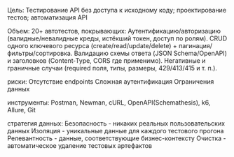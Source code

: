 Цель: Тестирование API без доступа к исходному коду; проектирование тестов; автоматизация API

Объем: 20+ автотестов, покрывающих:
Аутентификацию/авторизацию (валидные/невалидные креды, истёкший токен, доступ по ролям).
CRUD одного ключевого ресурса (create/read/update/delete) + пагинация/фильтры/сортировка.
Валидацию схемы ответа (JSON Schema/OpenAPI) и заголовков (Content‑Type, CORS где применимо).
Негативные и граничные случаи (required поля, типы, размеры, 429/413/415 и т. п.).

риски: Отсутствие endpoints Сложная аутентификация Ограничения данных

инструменты: Postman, Newman, cURL, OpenAPI(Schemathesis), k6, Allure, Git

стратегия данных: Безопасность - никаких реальных пользовательских данных
Изоляция - уникальные данные для каждого тестового прогона  
Релевантность - данные, соответствующие бизнес-контексту
Очистка - автоматическое удаление тестовых артефактов
